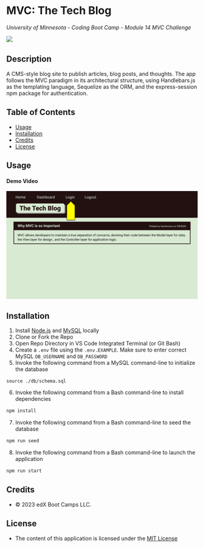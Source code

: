 # MVC: The Tech Blog
*University of Minnesota - Coding Boot Camp - Module 14 MVC Challenge*

![](https://img.shields.io/badge/License-MIT_License-blue)

## Description

A CMS-style blog site to publish articles, blog posts, and thoughts. The app follows the MVC paradigm in its architectural structure, using Handlebars.js as the templating language, Sequelize as the ORM, and the express-session npm package for authentication.

## Table of Contents
- [Usage](#usage)
- [Installation](#installation)
- [Credits](#credits)
- [License](#license)

## Usage

#### Demo Video

[![A video thumbnail shows the application with a play button overlaying the view.](./_challenge_info/Assets/14-mvc-homework-demo-01.gif)](https://drive.google.com/file/d/1gSIk0f-nTdhPcgkUQjwK50iPHKZmVkEx/view)

## Installation 

1. Install [Node.js](https://nodejs.org/) and [MySQL](https://www.mysql.com/) locally
2. Clone or Fork the Repo
3. Open Repo Directory in VS Code Integrated Terminal (or Git Bash)
4. Create a `.env` file using the `.env.EXAMPLE`. Make sure to enter correct MySQL `DB_USERNAME` and `DB_PASSWORD`
5. Invoke the following command from a MySQL command-line to initialize the database
```
source ./db/schema.sql
```
6. Invoke the following command from a Bash command-line to install dependencies
```bash
npm install
```
7. Invoke the following command from a Bash command-line to seed the database
```bash
npm run seed
```
8. Invoke the following command from a Bash command-line to launch the application
```bash
npm run start
```


## Credits
- © 2023 edX Boot Camps LLC.


## License

- The content of this application is licensed under the [MIT License](https://choosealicense.com/licenses/mit/)
